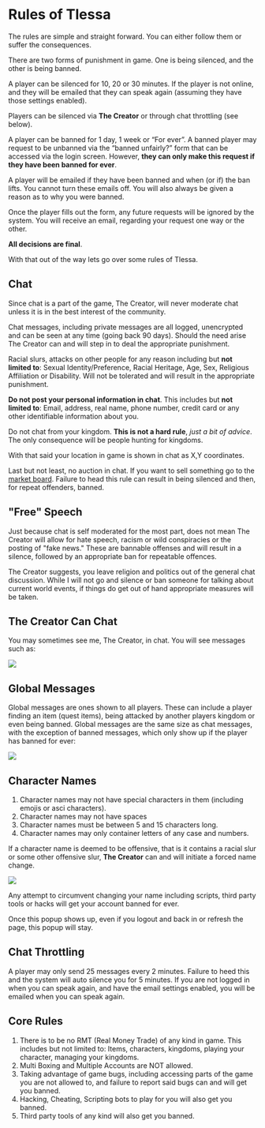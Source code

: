 # Rules of Tlessa

The rules are simple and straight forward. You can either follow them or suffer the consequences.

There are two forms of punishment in game. One is being silenced, and the other is being banned.

A player can be silenced for 10, 20 or 30 minutes. If the player is not online, and they will be emailed that they can speak again (assuming they have those settings enabled).

Players can be silenced via **The Creator** or through chat throttling (see below).

A player can be banned for 1 day, 1 week or “For ever”. A banned player may request to be unbanned via the “banned unfairly?” form that can be accessed via the login screen.
However, **they can only make this request if they have been banned for ever**.

A player will be emailed if they have been banned and when (or if) the ban lifts. You cannot turn these emails off. You will also always be given a reason as to why you were banned.

Once the player fills out the form, any future requests will be ignored by the system. You will receive an email, regarding your request one way or the other.

**All decisions are final**.

With that out of the way lets go over some rules of Tlessa.

## Chat

Since chat is a part of the game, The Creator, will never moderate chat unless it is in the best interest of the community.

Chat messages, including private messages are all logged, unencrypted and can be seen at any time (going back 90 days). Should the need arise The Creator can and will step in to deal the appropriate punishment.

Racial slurs, attacks on other people for any reason including but **not limited to**: Sexual Identity/Preference, Racial Heritage, Age, Sex, Religious Affiliation or Disability.
Will not be tolerated and will result in the appropriate punishment.

**Do not post your personal information in chat**. This includes but **not limited to**: Email, address, real name, phone number, credit card or any other identifiable information about you.

Do not chat from your kingdom. **This is not a hard rule**, <em>just a bit of advice</em>. The only consequence will be people hunting for kingdoms.

With that said your location in game is shown in chat as X,Y coordinates.

Last but not least, no auction in chat. If you want to sell something go to the [market board](). Failure to head this rule can result in being silenced and then, for repeat offenders, banned.

## "Free" Speech

Just because chat is self moderated for the most part, does not mean The Creator will allow for hate speech, racism or wild conspiracies or the posting of "fake news." These are bannable offenses and will result in a silence, followed by an appropriate ban for repeatable offences.

The Creator suggests, you leave religion and politics out of the general chat discussion. While I will not go and silence or ban someone for talking about current world events, if things do get out of hand appropriate measures will be taken.

## The Creator Can Chat

You may sometimes see me, The Creator, in chat. You will see messages such as:

<div class="mb-4">
    <a href="/storage/info/rules/images/creator-chat.png" class="glightbox">
        <img src="/storage/info/rules/images/creator-chat.png" class="img-fluid" />
    </a>
</div>

## Global Messages

Global messages are ones shown to all players. These can include a player finding an item (quest items), being attacked by another players kingdom or even being banned. Global messages are the same size as chat messages, with the exception of banned messages,
which only show up if the player has banned for ever:

<div class="mb-4">
    <a href="/storage/info/rules/images/creator-perma-ban.png" class="glightbox">
        <img src="/storage/info/rules/images/creator-perma-ban.png" class="img-fluid" />
    </a>
</div>

## Character Names

1. Character names may not have special characters in them (including emojis or asci characters).
2. Character names may not have spaces
3. Character names must be between 5 and 15 characters long.
4. Character names may only container letters of any case and numbers.

If a character name is deemed to be offensive, that is it contains a racial slur or some other offensive slur, **The Creator** can and will initiate a forced name change.

<div class="mb-4">
    <a href="/storage/info/rules/images/name-change.png" class="glightbox">
        <img src="/storage/info/rules/images/name-change.png" class="img-fluid" />
    </a>
</div>

Any attempt to circumvent changing your name including scripts, third party tools or hacks will get your account banned for ever.

Once this popup shows up, even if you logout and back in or refresh the page, this popup will stay.

## Chat Throttling

A player may only send 25 messages every 2 minutes. Failure to heed this and the system will auto silence you for 5 minutes. If you are not logged in when you can speak again, and have the email settings enabled, you will be emailed when you can speak again.

## Core Rules

1. There is to be no RMT (Real Money Trade) of any kind in game. This includes but not limited to: Items, characters, kingdoms, playing your character, managing your kingdoms.
2. Multi Boxing and Multiple Accounts are NOT allowed.
4. Taking advantage of game bugs, including accessing parts of the game you are not allowed to, and failure to report said bugs can and will get you banned.
5. Hacking, Cheating, Scripting bots to play for you will also get you banned.
6. Third party tools of any kind will also get you banned.




